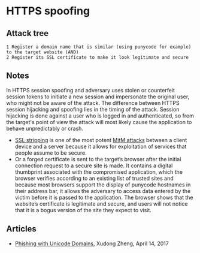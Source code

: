 # HTTPS spoofing

## Attack tree

```text
1 Register a domain name that is similar (using punycode for example) to the target website (AND)
2 Register its SSL certificate to make it look legitimate and secure
```

## Notes

In HTTPS session spoofing and adversary uses stolen or counterfeit session tokens to initiate a new session and impersonate the original user, who might not be aware of the attack. The difference between HTTPS session hijacking and spoofing lies in the timing of the attack. Session hijacking is done against a user who is logged in and authenticated, so from the target's point of view the attack will most likely cause the application to behave unpredictably or crash.
* [SSL stripping](SSL-stripping.md) is one of the most potent [MitM attacks](MitM.md) between a client device and a server because it allows for exploitation of services that people assume to be secure.
* Or a forged certificate is sent to the target’s browser after the initial connection request to a secure site is made. It contains a digital thumbprint associated with the compromised application, which the browser verifies according to an existing list of trusted sites and because most browsers support the display of punycode hostnames in their address bar, it allows the adversary to access data entered by the victim before it is passed to the application. The browser shows that the website’s certificate is legitimate and secure, and users will not notice that it is a bogus version of the site they expect to visit.

## Articles

* [Phishing with Unicode Domains](https://www.xudongz.com/blog/2017/idn-phishing/), Xudong Zheng, April 14, 2017
